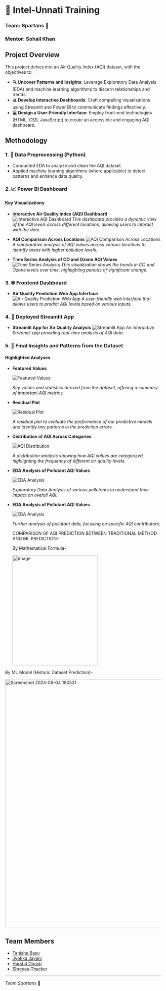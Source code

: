 # 🌟 Intel-Unnati Training

### Team: Spartans 🚀
### Mentor: Sohail Khan

## Project Overview

This project delves into an Air Quality Index (AQI) dataset, with the objectives to:

- **🔍 Uncover Patterns and Insights**: Leverage Exploratory Data Analysis (EDA) and machine learning algorithms to discern relationships and trends.
- **📊 Develop Interactive Dashboards**: Craft compelling visualizations using Streamlit and Power BI to communicate findings effectively.
- **💻 Design a User-Friendly Interface**: Employ front-end technologies (HTML, CSS, JavaScript) to create an accessible and engaging AQI dashboard.

## Methodology

### 1. 🧹 Data Preprocessing (Python)

- Conducted EDA to analyze and clean the AQI dataset.
- Applied machine learning algorithms (where applicable) to detect patterns and enhance data quality.

### 2. 📈 Power BI Dashboard

#### Key Visualizations

- **Interactive Air Quality Index (AQI) Dashboard**
  ![Interactive AQI Dashboard](https://github.com/t-abs/Intel-Unnati-Training/assets/128123681/b2a6c97f-a269-4b5f-8aa0-a868f0f54491)
  *This dashboard provides a dynamic view of the AQI levels across different locations, allowing users to interact with the data.*

- **AQI Comparison Across Locations**
  ![AQI Comparison Across Locations](https://github.com/t-abs/Intel-Unnati-Training/assets/128123681/331ba0ce-ac0a-4c79-a09e-6f61e898e4ea)
  *A comparative analysis of AQI values across various locations to identify areas with higher pollution levels.*

- **Time Series Analysis of CO and Ozone AQI Values**
  ![Time Series Analysis](https://github.com/t-abs/Intel-Unnati-Training/assets/128123681/1314637e-2c0a-4c19-bade-87cb1c5b27c6)
  *This visualization shows the trends in CO and Ozone levels over time, highlighting periods of significant change.*

### 3. 🌐 Frontend Dashboard

- **Air Quality Prediction Web App Interface**
  ![Air Quality Prediction Web App](https://github.com/t-abs/Intel-Unnati-Training/assets/128123681/4a3a997b-41c4-4aef-98b9-0bca9e754d3e)
  *A user-friendly web interface that allows users to predict AQI levels based on various inputs.*

### 4. 🚀 Deployed Streamlit App

- **Streamlit App for Air Quality Analysis**
  ![Streamlit App](https://github.com/t-abs/Intel-Unnati-Training/assets/128123681/07cd247b-b366-4e67-a961-82178aeb3dc5)
  *An interactive Streamlit app providing real-time analysis of AQI data.*

### 5. 🔎 Final Insights and Patterns from the Dataset

#### Highlighted Analyses

- **Featured Values**

  
  ![Featured Values](https://github.com/t-abs/Intel-Unnati-Training/assets/128123681/a4d5d817-2037-4a61-ae99-85b987fa5f7d)


  *Key values and statistics derived from the dataset, offering a summary of important AQI metrics.*

- **Residual Plot**

  
  ![Residual Plot](https://github.com/t-abs/Intel-Unnati-Training/assets/128123681/0a6a9a68-d711-447c-9a9a-692e2e1c6687)

  
  *A residual plot to evaluate the performance of our predictive models and identify any patterns in the prediction errors.*

- **Distribution of AQI Across Categories**

  
  ![AQI Distribution](https://github.com/t-abs/Intel-Unnati-Training/assets/128123681/d9704801-44c8-491c-a502-24a03c9e00c1)

  
  *A distribution analysis showing how AQI values are categorized, highlighting the frequency of different air quality levels.*

- **EDA Analysis of Pollutant AQI Values**

  
  ![EDA Analysis](https://github.com/t-abs/Intel-Unnati-Training/assets/128123681/c37cf40e-6649-4a0d-b76e-298cbdf80f01)

  
  *Exploratory Data Analysis of various pollutants to understand their impact on overall AQI.*

- **EDA Analysis of Pollutant AQI Values**

  
  ![EDA Analysis](https://github.com/t-abs/Intel-Unnati-Training/assets/128123681/a1c72e50-8baf-49a1-88e3-e4a64ee576cf)

  
  *Further analysis of pollutant data, focusing on specific AQI contributors.*



  COMPARISON OF AQI PREDICTION BETWEEN TRADITIONAL METHOD AND ML PREDICTION-

  By Mathematical Formula-

   <img width="275" height="356" alt="image" src="https://github.com/user-attachments/assets/fc248abc-5bd9-4c73-8da6-e9334b4eb75f" />


 By  ML Model (Historic Dataset Prediction)-

 <img width="1405" height="804" alt="Screenshot 2024-06-04 190531" src="https://github.com/user-attachments/assets/bb7ccdd4-3c5f-465f-ad3d-cfc4a95b796a" />


 


## Team Members

- [Tanisha Basu](https://github.com/t-abs)
- [Jyotika Jayani](https://github.com/JyotikaJayani-08)
- [Harshit Ghosh](https://github.com/Harshit-code-tech)
- [Shreyas-Thacker](https://github.com/Shreyas-Thacker)


---

*Team Spartans* 🚀
